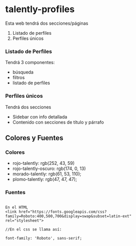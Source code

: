 # talently-profiles

Esta web tendrá dos secciones/páginas

1. Listado de perfiles
2. Perfiles únicos

### Listado de Perfiles

Tendrá 3 componentes:
- búsqueda
- filtros
- listado de perfiles

### Perfiles únicos

 Tendrá dos secciones
- Sidebar con info detallada
- Contenido con secciones de título y párrafo

## Colores y Fuentes

### Colores

- rojo-talently: rgb(252, 43, 59)
- rojo-talently-oscuro: rgb(174, 0, 13)
- morado-talently: rgb(61, 53, 110);
- plomo-talently: rgb(47, 47, 47);

### Fuentes

```

En el HTML
<link href="https://fonts.googleapis.com/css?family=Roboto:400,500,700&display=swap&subset=latin-ext" rel="stylesheet"> 

//En el css se llama así:

font-family: 'Roboto', sans-serif;
```
